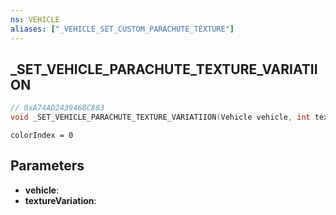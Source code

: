 ```yaml
---
ns: VEHICLE
aliases: ["_VEHICLE_SET_CUSTOM_PARACHUTE_TEXTURE"]
---
```

## _SET_VEHICLE_PARACHUTE_TEXTURE_VARIATIION

```c
// 0xA74AD2439468C883
void _SET_VEHICLE_PARACHUTE_TEXTURE_VARIATIION(Vehicle vehicle, int textureVariation);
```

```
colorIndex = 0  
```

## Parameters
* **vehicle**: 
* **textureVariation**: 

